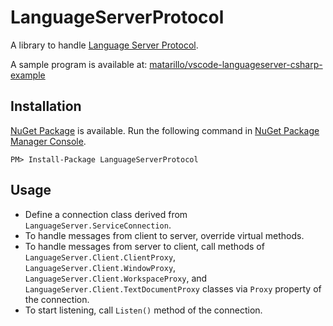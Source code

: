 # LanguageServerProtocol

A library to handle [Language Server Protocol](https://github.com/Microsoft/language-server-protocol).

A sample program is available at: [matarillo/vscode-languageserver-csharp-example](https://github.com/matarillo/vscode-languageserver-csharp-example)

## Installation

[NuGet Package](https://www.nuget.org/packages/LanguageServerProtocol/) is available. Run the following command in [NuGet Package Manager Console](https://docs.microsoft.com/ja-jp/nuget/tools/package-manager-console).

```
PM> Install-Package LanguageServerProtocol
```

## Usage

- Define a connection class derived from `LanguageServer.ServiceConnection`.
- To handle messages from client to server, override virtual methods.
- To handle messages from server to client, call methods of `LanguageServer.Client.ClientProxy`, `LanguageServer.Client.WindowProxy`, `LanguageServer.Client.WorkspaceProxy`, and `LanguageServer.Client.TextDocumentProxy` classes via `Proxy` property of the connection.
- To start listening, call `Listen()` method of the connection.
